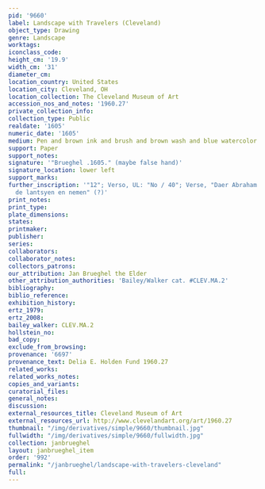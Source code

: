 ```yaml
---
pid: '9660'
label: Landscape with Travelers (Cleveland)
object_type: Drawing
genre: Landscape
worktags:
iconclass_code:
height_cm: '19.9'
width_cm: '31'
diameter_cm:
location_country: United States
location_city: Cleveland, OH
location_collection: The Cleveland Museum of Art
accession_nos_and_notes: '1960.27'
private_collection_info:
collection_type: Public
realdate: '1605'
numeric_date: '1605'
medium: Pen and brown ink and brush and brown wash and blue watercolor over stylus
support: Paper
support_notes:
signature: '"Brueghel .1605." (maybe false hand)'
signature_location: lower left
support_marks:
further_inscription: '"12"; Verso, UL: "No / 40"; Verse, "Daer Abraham / met syn volck
  de lantsyen en nemen" (?)'
print_notes:
print_type:
plate_dimensions:
states:
printmaker:
publisher:
series:
collaborators:
collaborator_notes:
collectors_patrons:
our_attribution: Jan Brueghel the Elder
other_attribution_authorities: 'Bailey/Walker cat. #CLEV.MA.2'
bibliography:
biblio_reference:
exhibition_history:
ertz_1979:
ertz_2008:
bailey_walker: CLEV.MA.2
hollstein_no:
bad_copy:
exclude_from_browsing:
provenance: '6697'
provenance_text: Delia E. Holden Fund 1960.27
related_works:
related_works_notes:
copies_and_variants:
curatorial_files:
general_notes:
discussion:
external_resources_title: Cleveland Museum of Art
external_resources_url: http://www.clevelandart.org/art/1960.27
thumbnail: "/img/derivatives/simple/9660/thumbnail.jpg"
fullwidth: "/img/derivatives/simple/9660/fullwidth.jpg"
collection: janbrueghel
layout: janbrueghel_item
order: '992'
permalink: "/janbrueghel/landscape-with-travelers-cleveland"
full:
---
```

